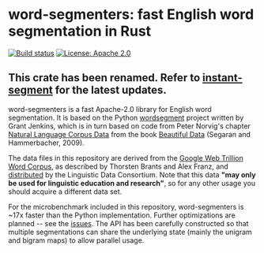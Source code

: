 # word-segmenters: fast English word segmentation in Rust

[![Build status](https://github.com/InstantDomainSearch/word-segmenters/workflows/CI/badge.svg)](https://github.com/InstantDomainSearch/word-segmenters/actions?query=workflow%3ACI)
[![License: Apache 2.0](https://img.shields.io/badge/License-Apache%202.0-blue.svg)](LICENSE-APACHE)

## This crate has been renamed. Refer to [instant-segment][instant-segment] for the latest updates.

word-segmenters is a fast Apache-2.0 library for English word segmentation.
It is based on the Python [wordsegment][python] project written by Grant Jenkins,
which is in turn based on code from Peter Norvig's chapter [Natural Language
Corpus Data][chapter] from the book [Beautiful Data][book] (Segaran and Hammerbacher, 2009).

The data files in this repository are derived from the [Google Web Trillion Word
Corpus][corpus], as described by Thorsten Brants and Alex Franz, and [distributed][distributed] by the
Linguistic Data Consortium. Note that this data **"may only be used for linguistic
education and research"**, so for any other usage you should acquire a different data set.

For the microbenchmark included in this repository, word-segmenters is ~17x faster than
the Python implementation. Further optimizations are planned -- see the [issues][issues].
The API has been carefully constructed so that multiple segmentations can share
the underlying state (mainly the unigram and bigram maps) to allow parallel usage.

[instant-segment]: https://github.com/InstantDomainSearch/instant-segment
[python]: https://github.com/grantjenks/python-wordsegment
[chapter]: http://norvig.com/ngrams/
[book]: http://oreilly.com/catalog/9780596157111/
[corpus]: http://googleresearch.blogspot.com/2006/08/all-our-n-gram-are-belong-to-you.html
[distributed]: https://catalog.ldc.upenn.edu/LDC2006T13
[issues]: https://github.com/InstantDomainSearch/word-segmenters/issues
